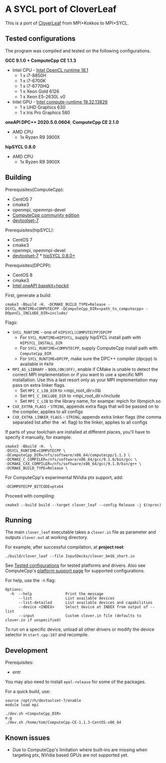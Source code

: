 # A SYCL port of CloverLeaf

This is a port of [CloverLeaf](https://github.com/UoB-HPC/cloverleaf_kokkos) from MPI+Kokkos to MPI+SYCL.

## Tested configurations

The program was compiled and tested on the following configurations.

**GCC 9.1.0 + ComputeCpp CE 1.1.3**
 
 * Intel CPU - [Intel OpenCL runtime 18.1](https://software.intel.com/en-us/articles/opencl-drivers)
   * 1 x i7-8850H
   * 1 x i7-6700K
   * 1 x i7-6770HQ
   * 1 x Xeon Gold 6126
   * 1 x Xeon E5-2630L v0
 * Intel GPU - [Intel compute-runtime 19.32.13826](https://github.com/intel/compute-runtime/releases/tag/19.32.13826)
   * 1 x UHD Graphics 630
   * 1 x Iris Pro Graphics 580

   
**oneAPI DPC++ 2020.5.0.0604**;
**ComputeCpp CE 2.1.0**

 * AMD CPU
    * 1x Ryzen R9 3900X 
    
**hipSYCL 0.8.0**

 * AMD CPU
    * 1x Ryzen R9 3900X 

## Building

Prerequisites(ComputeCpp):

 * CentOS 7
 * cmake3
 * openmpi, opemmpi-devel
 * [ComputeCpp community edition](https://www.codeplay.com/products/computesuite/computecpp)
 * [devtoolset-7](https://www.softwarecollections.org/en/scls/rhscl/devtoolset-7/)
 
Prerequisites(hipSYCL):

 * CentOS 7
 * cmake3
 * openmpi, opemmpi-devel
 * [devtoolset-7](https://www.softwarecollections.org/en/scls/rhscl/devtoolset-7/) * [hipSYCL 0.8.0+](https://github.com/illuhad/hipSYCL)
 
Prerequisites(DPCPP):

 * CentOS 8
 * cmake3
 * [Intel oneAPI basekit+hpckit](https://software.intel.com/content/www/us/en/develop/articles/oneapi-repo-instructions.html)
 
  
 
First, generate a build:
 
    cmake3 -Bbuild -H. -DCMAKE_BUILD_TYPE=Release -DSYCL_RUNTIME=COMPUTECPP -DComputeCpp_DIR=<path_to_computecpp> -DOpenCL_INCLUDE_DIR=include/
    
Flags: 
 * `SYCL_RUNTIME` - one of `HIPSYCL|COMPUTECPP|DPCPP`
   * For `SYCL_RUNTIME=HIPSYCL`, supply hipSYCL install path with `HIPSYCL_INSTALL_DIR`
   * For `SYCL_RUNTIME=COMPUTECPP`, supply ComputeCpp install path with `ComputeCpp_DIR`
   * For `SYCL_RUNTIME=DPCPP`, make sure the DPC++ compiler (dpcpp) is available in `PATH`
 * `MPI_AS_LIBRARY` - `BOOL(ON|OFF)`, enable if CMake is unable to detect the correct MPI implementation or if you want to use a specific MPI installation. Use this a last resort only as your MPI implementation may pass on extra linker flags.
   * Set `MPI_C_LIB_DIR` to  <mpi_root_dir>/lib
   * Set `MPI_C_INCLUDE_DIR` to  <mpi_root_dir>/include
   * Set `MPI_C_LIB` to the library name, for exampe: mpich for libmpich.so
 * `CXX_EXTRA_FLAGS` - `STRING`, appends extra flags that will be passed on to the compiler, applies to all configs
  * `CXX_EXTRA_LINKER_FLAGS` - `STRING`, appends extra linker flags (the comma separated list after the `-Wl` flag) to the linker, applies to all configs
    

If parts of your toolchain are installed at different places, you'll have to specify it manually, for example:

    cmake3 -Bbuild -H.  \
    -DSYCL_RUNTIME=COMPUTECPP \
    -DComputeCpp_DIR=/nfs/software/x86_64/computecpp/1.1.3 \
    -DCMAKE_C_COMPILER=/nfs/software/x86_64/gcc/9.1.0/bin/gcc \
    -DCMAKE_CXX_COMPILER=/nfs/software/x86_64/gcc/9.1.0/bin/g++ \
    -DCMAKE_BUILD_TYPE=Release \
    
For ComputeCpp's experimental NVidia ptx support, add:

    -DCOMPUTECPP_BITCODE=ptx64

Proceed with compiling:
    
    cmake3 --build build --target clover_leaf --config Release -j $(nproc)
   

## Running

The main `clover_leaf` executable takes a `clover.in` file as parameter and outputs `clover.out` at working directory.

For example, after successful compilation, at **project root**:

    ./build/clover_leaf --file InputDecks/clover_bm16_short.in

See [Tested configurations](#tested-configurations) for tested platforms and drivers. Also see ComputeCpp's [platform support page](https://developer.codeplay.com/products/computecpp/ce/guides/platform-support) for supported configurations.

For help, use the `-h` flag:
```
Options:
  -h  --help               Print the message
      --list               List available devices
      --list-detailed      List available devices and capabilities
      --device <INDEX>     Select device at INDEX from output of --list
      --input              Custom clover.in file (defaults to clover.in if unspecified)
```


To run on a specific device, unload all other drivers or modify the device selector in `start.cpp:107` and recompile.

## Development

Prerequisites:

 * entr
 
You may also need to install `epel-release` for some of the packages.

For a quick build, use:

	source /opt/rh/devtoolset-7/enable
	module load mpi

    ./dev.sh <ComputeCpp_DIR>
    e.g
    ./dev.sh /home/tom/ComputeCpp-CE-1.1.3-CentOS-x86_64

## Known issues

 * Due to ComputeCpp's limitation where built-ins are missing when targeting ptx, NVidia based GPUs are not supported yet.

